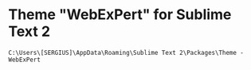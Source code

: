 # Theme "WebExPert" for Sublime Text 2

```C:\Users\[SERGIUS]\AppData\Roaming\Sublime Text 2\Packages\Theme - WebExPert``` 